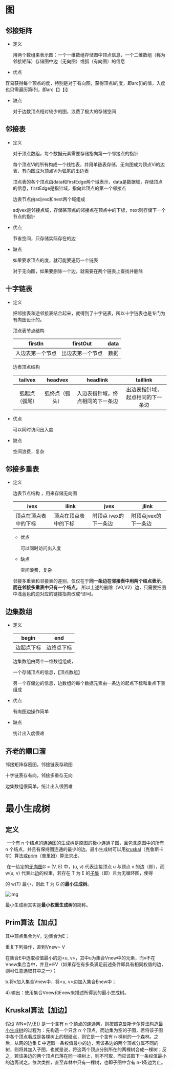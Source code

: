# 图

## 邻接矩阵

- 定义

  用两个数组来表示图：一个一维数组存储图中顶点信息，一个二维数组（称为邻接矩阵）存储图中边（无向图）或弧（有向图）的信息

- 优点

容易获得每个顶点的度，特别是对于有向图，获得顶点i的度，即arc[i]的值，入度也只需遍历第i列，即arc【】【i】

- 缺点

  对于边数顶点相对较少的图，浪费了极大的存储空间

## 邻接表

- 定义

  对于顶点数组，每个数据元素需要存储指向第一个邻接点的指针

  每个顶点Vi的所有构成一个线性表，并用单链表存储，无向图成为顶点Vi的边表，有向图成为顶点Vi为弧尾的出边表

  顶点表的各个顶点由data和firstEdge两个域表示，data是数据域，存储顶点的信息，firstEdge是指针域，指向此顶点的第一个邻接点

  边表节点由adjvex和next两个域组成

  adjvex是邻接点域，存储某顶点的邻接点在顶点中的下标，next则存储下一个节点的指针

- 优点

  节省空间，只存储实际存在的边

- 缺点

  如果要求顶点的度，就可能要遍历一个链表

  对于无向图，如果要删除一个边，就需要在两个链表上查找并删除

## 十字链表

- 定义

  把邻接表和逆邻接表结合起来，就得到了十字链表，所以十字链表也是专门为有向图设计的。

  顶点表节点结构

  |     firstIn      |     firstOut     | data |
  | :--------------: | :--------------: | :--: |
  | 入边表第一个节点 | 出边表第一个节点 | 数据 |

  边表顶点结构

  |    tailvex     |    headvex     |             headlink             |             taillink             |
  | :------------: | :------------: | :------------------------------: | :------------------------------: |
  | 弧起点（弧尾） | 弧终点（弧头） | 入边表指针域，终点相同的下一条边 | 出边表指针域，起点相同的下一条边 |

- 优点

  可以同时访问出入度

- 缺点

  空间浪费，复杂

## 邻接多重表

- 定义

  边表节点结构 ，用来存储无向图  

  | ivex                 | ilink                | jvex                  | jlink                |
  | -------------------- | -------------------- | --------------------- | -------------------- |
  | 顶点在顶点表中的下标 | 顶点在顶点表中的下标 | 附顶点 ivex的下一条边 | 附顶点jvex的下一条边 |

  - 优点

    可以同时访问出入度

  - 缺点

    空间浪费，复杂

  邻接多重表和邻接表的差别，仅仅在于**同一条边在邻接表中用两个结点表示，而在邻接多重表中只有一个结点。**
  所以上述的删除（V0,V2）边，只需要把图中浅蓝色的边对应的链接指向改成^即可。

## 边集数组

- 定义

  |   begin    |    end     |
  | :--------: | :--------: |
  | 边起点下标 | 边终点下标 |

  边集数组由两个一维数组组成，

  一个存储顶点的信息，【顶点数组】

  另一个存储边的信息，边数组的每个数据元素由一条边的起点下标和重点下表组成

- 优点

  有向图边操作简单

- 缺点

  统计出入度很难

## 齐老的顺口溜

邻接矩阵存密图，邻接链表存疏图

十字链表存有向，邻接多重存无向

边集数组很简单，统计出入很困难

# 最小生成树

## 定义

​		一个有 n 个结点的[连通图](https://baike.baidu.com/item/连通图/6460995)的生成树是原图的极小连通子图，且包含原图中的所有 n 个结点，并且有保持图连通的最少的边。最小生成树可以用[kruskal](https://baike.baidu.com/item/kruskal/10242089)（克鲁斯卡尔）算法或[prim](https://baike.baidu.com/item/prim/10242166)（普里姆）算法求出。

​		在一给定的[无向图](https://baike.baidu.com/item/无向图)G = (V, E) 中，(u, v) 代表连接顶点 u 与顶点 v 的边（即），而 w(u, v) 代表此[边](https://baike.baidu.com/item/边)的权重，若存在 T 为 E 的[子集](https://baike.baidu.com/item/子集)（即）且为无循环图，使得

的 w(T) 最小，则此 T 为 G 的**最小生成树**。

![img](https://bkimg.cdn.bcebos.com/pic/96dda144ad345982caec25cf0df431adcbef840d)

最小生成树其实是**最小权重生成树**的简称。

## Prim算法【加点】

其中顶点集合为V，边集合为E；

重复下列操作，直到Vnew= V

在集合E中选取权值最小的边<u, v>，其中u为集合Vnew中的元素，而v不在Vnew集合当中，并且v∈V（如果存在有多条满足前述条件即具有相同权值的边，则可任意选取其中之一）；

b.将v加入集合Vnew中，将<u, v>边加入集合Enew中；

4).输出：使用集合Vnew和Enew来描述所得到的最小生成树。

## Kruskal算法【加边】

假设 WN=(V,{E}) 是一个含有 n 个顶点的连通网，则按照克鲁斯卡尔算法构造[最小生成树](https://baike.baidu.com/item/最小生成树)的过程为：先构造一个只含 n 个顶点，而边集为空的子图，若将该子图中各个顶点看成是各棵树上的根结点，则它是一个含有 n 棵树的一个森林。之后，从网的边集 E 中选取一条权值最小的边，若该条边的两个顶点分属不同的树，则将其加入子图，也就是说，将这两个顶点分别所在的两棵树合成一棵树；反之，若该条边的两个顶点已落在同一棵树上，则不可取，而应该取下一条权值最小的边再试之。依次类推，直至森林中只有一棵树，也即子图中含有 n-1条边为止。